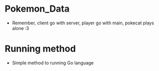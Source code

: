 # Pokemon_Data
- Remember, client go with server, player go with main, pokecat plays alone :3

# Running method
- Simple method to running Go language
